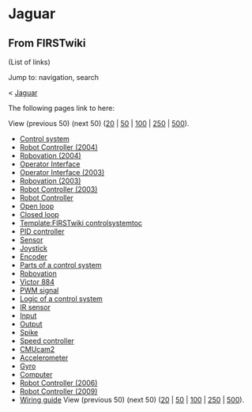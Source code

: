 # Jaguar

## From FIRSTwiki

(List of links)

Jump to: navigation, search

< [Jaguar](/index.php?title=Jaguar&redirect=no "Jaguar")

The following pages link to here:

View (previous 50) (next 50) ([20](/index.php?title=Special:Whatlinkshere/Jaguar&limit=20&from=0 "Special:Whatlinkshere/Jaguar") | [50](/index.php?title=Special:Whatlinkshere/Jaguar&limit=50&from=0 "Special:Whatlinkshere/Jaguar") | [100](/index.php?title=Special:Whatlinkshere/Jaguar&limit=100&from=0 "Special:Whatlinkshere/Jaguar") | [250](/index.php?title=Special:Whatlinkshere/Jaguar&limit=250&from=0 "Special:Whatlinkshere/Jaguar") | [500](/index.php?title=Special:Whatlinkshere/Jaguar&limit=500&from=0 "Special:Whatlinkshere/Jaguar")).

- [Control system](control-system)
- [Robot Controller (2004)](Robot_Controller_%282004%29 "Robot Controller \(2004\)")
- [Robovation (2004)](Robovation_%282004%29 "Robovation \(2004\)")
- [Operator Interface](operator-interface)
- [Operator Interface (2003)](Operator_Interface_%282003%29 "Operator Interface \(2003\)")
- [Robovation (2003)](Robovation_%282003%29 "Robovation \(2003\)")
- [Robot Controller (2003)](Robot_Controller_%282003%29 "Robot Controller \(2003\)")
- [Robot Controller](robot-controller)
- [Open loop](open-loop)
- [Closed loop](closed-loop)
- [Template:FIRSTwiki controlsystemtoc](Template:FIRSTwiki_controlsystemtoc "Template:FIRSTwiki controlsystemtoc")
- [PID controller](PID_controller "PID controller")
- [Sensor](sensor)
- [Joystick](joystick)
- [Encoder](encoder)
- [Parts of a control system](Parts_of_a_control_system "Parts of a control system")
- [Robovation](robovation)
- [Victor 884](victor-884)
- [PWM signal](PWM_signal "PWM signal")
- [Logic of a control system](Logic_of_a_control_system "Logic of a control system")
- [IR sensor](tsop34840)
- [Input](input)
- [Output](output)
- [Spike](spike-relay)
- [Speed controller](Speed_controller "Speed controller")
- [CMUcam2](CMUcam2 "CMUcam2")
- [Accelerometer](accelerometer)
- [Gyro](gyro)
- [Computer](Computer "Computer")
- [Robot Controller (2006)](Robot_Controller_%282006%29 "Robot Controller \(2006\)")
- [Robot Controller (2009)](Robot_Controller_%282009%29 "Robot Controller \(2009\)")
- [Wiring guide](Wiring_guide "Wiring guide") View (previous 50) (next 50) ([20](/index.php?title=Special:Whatlinkshere/Jaguar&limit=20&from=0 "Special:Whatlinkshere/Jaguar") | [50](/index.php?title=Special:Whatlinkshere/Jaguar&limit=50&from=0 "Special:Whatlinkshere/Jaguar") | [100](/index.php?title=Special:Whatlinkshere/Jaguar&limit=100&from=0 "Special:Whatlinkshere/Jaguar") | [250](/index.php?title=Special:Whatlinkshere/Jaguar&limit=250&from=0 "Special:Whatlinkshere/Jaguar") | [500](/index.php?title=Special:Whatlinkshere/Jaguar&limit=500&from=0 "Special:Whatlinkshere/Jaguar")).

